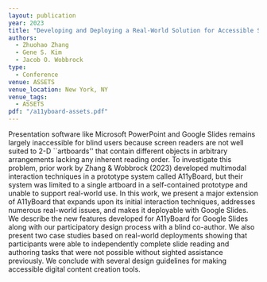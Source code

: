 ```yaml
---
layout: publication
year: 2023
title: "Developing and Deploying a Real-World Solution for Accessible Slide Reading and Authoring for Blind Users"
authors:
  - Zhuohao Zhang
  - Gene S. Kim
  - Jacob O. Wobbrock
type:
  - Conference
venue: ASSETS
venue_location: New York, NY
venue_tags:
  - ASSETS
pdf: "/a11yboard-assets.pdf"
---
```


Presentation software like Microsoft PowerPoint and Google Slides remains largely inaccessible for blind users because screen readers are not well suited to 2-D ``artboards'' that contain different objects in arbitrary arrangements lacking any inherent reading order. To investigate this problem, prior work by Zhang & Wobbrock (2023) developed multimodal interaction techniques in a prototype system called A11yBoard, but their system was limited to a single artboard in a self-contained prototype and unable to support real-world use. In this work, we present a major extension of A11yBoard that expands upon its initial interaction techniques, addresses numerous real-world issues, and makes it deployable with Google Slides. We describe the new features developed for A11yBoard for Google Slides along with our participatory design process with a blind co-author. We also present two case studies based on real-world deployments showing that participants were able to independently complete slide reading and authoring tasks that were not possible without sighted assistance previously. We conclude with several design guidelines for making accessible digital content creation tools.
